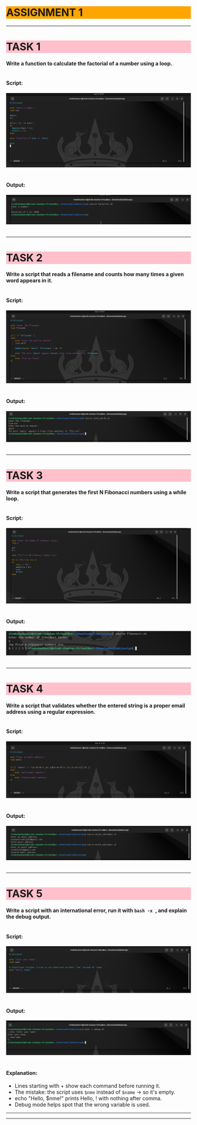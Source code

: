 # <h1 style="background-color: orange;"> ASSIGNMENT 1</h1>

---------------------------------------------------------------------------
### <h1 style="background-color: pink;"> TASK 1</h1>
 ####  Write a function to calculate the factorial of a number using a loop.<br><br>
 #### Script:
 ![script1](../images/A01.png)<br><br>
  
 #### Output:
 ![output1](../images/A02.png)<br><br>

---------------------------------------------------------------------------
### <h1 style="background-color: pink;"> TASK 2</h1>
 #### Write a script that reads a filename and counts how many times a given word appears in it.<br><br>
 #### Script:
 ![script2](../images/A03.png)<br><br>
  
 #### Output:
 ![output2](../images/A04.png)<br><br>

---------------------------------------------------------------------------
### <h1 style="background-color: pink;"> TASK 3</h1>
 #### Write a script that generates the first N Fibonacci numbers using a while loop. <br><br>

 #### Script:
 ![script3](../images/A05.png)<br><br>
  
 #### Output:
 ![output3](../images/A06.png)<br><br>

---------------------------------------------------------------------------
### <h1 style="background-color: pink;"> TASK 4</h1>
 #### Write a script that validates whether the entered string is a proper email address using a regular expression.<br><br>

 #### Script:
 ![script4](../images/A07.png)<br><br>
  
 #### Output:
 ![output4](../images/A08.png)<br><br>

---------------------------------------------------------------------------
### <h1 style="background-color: pink;"> TASK 5</h1>
 #### Write a script with an international error, run it with `bash -x `, and explain the debug output.<br><br>

 #### Script:
 ![script5](../images/A09.png)<br><br>
  
 #### Output:
 ![output5](../images/A10.png)<br><br>

 #### Explanation:
  - Lines starting with + show each command before running it.
  - The mistake: the script uses `$nme` instead of `$name` → so it's empty.
  - echo "Hello, $nme!" prints Hello, ! with nothing after comma.
  - Debug mode helps spot that the wrong variable is used.

---------------------------------------------------------------------------
---------------------------------------------------------------------------
